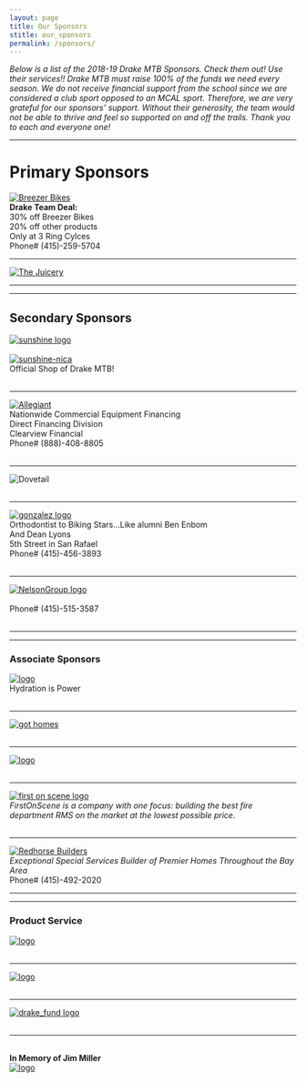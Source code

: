 ```yaml
---
layout: page
title: Our Sponsors
stitle: our_sponsors
permalink: /sponsors/
---
```



*Below is a list of the 2018-19 Drake MTB Sponsors. Check them out! Use their services!! Drake MTB must raise 100% of the funds we need every season. We do not receive financial support from the school since we are considered a club sport opposed to an MCAL sport. Therefore, we are very grateful for our sponsors’ support. Without their generosity, the team would not be able to thrive and feel so supported on and off the trails. Thank you to each and everyone one!*

***
# Primary Sponsors
[![Breezer Bikes](../images/breezer.jpg)](http://breezerbikes.com)<br>
**Drake Team Deal:**<br>
30% off Breezer Bikes<br>
20% off other products<br>
Only at 3 Ring Cylces<br>
Phone# (415)-259-5704

***
[![The Juicery](../images/juicery.jpg)](https://www.facebook.com/juicery.com)<br>

***
***
## Secondary Sponsors
[![sunshine logo](../images/sunshine_new.JPG)](http://www.sunshinebicycle.com)<br><br>
[![sunshine-nica](../images/nica-header.jpg)](http://www.sunshinebicycle.com/nica16/)<br>
Official Shop of Drake MTB!<br><br>

***
[![Allegiant](../images/Allegiant-logo.jpg)](http://www.clearviewfinancial.com)<br>
Nationwide Commercial Equipment Financing<br>
Direct Financing Division<br>
Clearview Financial<br>
Phone# (888)-408-8805<br><br>

***
![Dovetail](../images/dovetail-logo.jpg)<br><br>

***
[![gonzalez logo](../images/Gonzolez-logo.png)](http://www.drmichelleg.com)<br>
Orthodontist to Biking Stars…Like alumni Ben Enbom<br>
And Dean Lyons<br>
5th Street in San Rafael<br>
Phone# (415)-456-3893<br><br>

***
[![NelsonGroup logo](../images/NG_logo.png)](http://www.TheNelsonGroupMarin.com)<br><br>
Phone# (415)-515-3587<br><br>

***
***
### Associate Sponsors
[![logo](../images/Osmo_wordmark_color.png)](http://www.osmonutrition.com)<br>
Hydration is Power<br><br>

***
[![got homes](../images/got-homes.jpg)](http://gothomes.com)<br><br>

***
[![logo](../images/Dolby_Vert_Black.png)](http://www.dolby.com/us/en/index.html)<br><br>

***
[![first on scene logo](../images/First-On-Scene.jpg)](http://firstonscene.com)<br>
*FirstOnScene is a company with one focus: building the best fire department RMS on the market at the lowest possible price.*<br><br>

***
[![Redhorse Builders](../images/redhorse.jpg)](http://www.redhorseconstructors.com)<br>
*Exceptional Special Services Builder of Premier Homes
Throughout the Bay Area*<br>
Phone# (415)-492-2020<br>

***
***
### Product Service
[![logo](../images/marin-yoga.png)](http://www.Marinpoweryoga.com)<br><br>

***
[![logo](../images/pelo-logo.jpg)](http://www.pelofitness.com)<br><br>

***
[![drake_fund logo](../images/drake_fund.jpg)](http://www.drakefund.org)<br><br>

***
<br>**In Memory of Jim Miller**<br>
[![logo](../images/jmiller.jpg)](/jim_miller)
